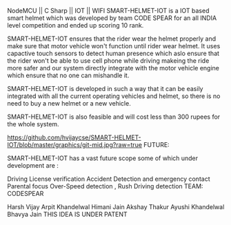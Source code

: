 NodeMCU || C Sharp || IOT || WIFI
SMART-HELMET-IOT is a IOT based smart helmet which was developed by team CODE SPEAR for an all INDIA level competition and ended up scoring 10 rank.

SMART-HELMET-IOT ensures that the rider wear the helmet properly and make sure that motor vehicle won't function until rider wear helmet. It uses capactive touch sensors to detect human presence which aslo ensure that the rider won't be able to use cell phone while driving makeing the ride more safer and our system directly integrate with the motor vehicle engine which ensure that no one can mishandle it.

SMART-HELMET-IOT is developed in such a way that it can be easily integrated with all the current operating vehicles and helmet, so there is no need to buy a new helmet or a new vehicle.

SMART-HELMET-IOT is also feasible and will cost less than 300 rupees for the whole system.

https://github.com/hvijaycse/SMART-HELMET-IOT/blob/master/graphics/git-mid.jpg?raw=true
FUTURE:

SMART-HELMET-IOT has a vast future scope some of which under development are :

Driving License verification
Accident Detection and emergency contact
Parental focus Over-Speed detection , Rush Driving detection
TEAM: CODESPEAR

Harsh Vijay
Arpit Khandelwal
Himani Jain
Akshay Thakur
Ayushi Khandelwal
Bhavya Jain
THIS IDEA IS UNDER PATENT
